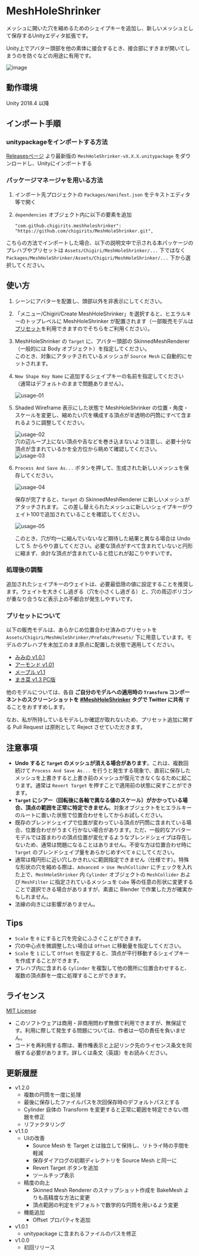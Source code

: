 # MeshHoleShrinker

メッシュに開いた穴を縮めるためのシェイプキーを追加し、新しいメッシュとして保存するUnityエディタ拡張です。

Unity上でアバター頭部を他の素体に接合するとき、接合部にすきまが開いてしまうのを防ぐなどの用途に有用です。

![image](https://repository-images.githubusercontent.com/295406109/4b4c2c80-fccd-11ea-8092-23c8dc4f2910)

## 動作環境

Unity 2018.4 以降

## インポート手順

### unitypackageをインポートする方法

[Releasesページ](https://github.com/chigirits/MeshHoleShrinker/releases) より最新版の `MeshHoleShrinker-vX.X.X.unitypackage` をダウンロードし、Unityにインポートする

### パッケージマネージャを用いる方法

1. インポート先プロジェクトの `Packages/manifest.json` をテキストエディタ等で開く
2. `dependencies` オブジェクト内に以下の要素を追加
   
   ```
   "com.github.chigirits.meshholeshrinker": "https://github.com/chigirits/MeshHoleShrinker.git",
   ```

こちらの方法でインポートした場合、以下の説明文中で示される本パッケージのプレハブやプリセットは `Assets/Chigiri/MeshHoleShrinker/...` 下ではなく `Packages/MeshHoleShrinker/Assets/Chigiri/MeshHoleShrinker/...` 下から選択してください。

## 使い方

1. シーンにアバターを配置し、頭部以外を非表示にしてください。
2. 「メニュー/Chigiri/Create MeshHoleShrinker」を選択すると、ヒエラルキーのトップレベルに MeshHoleShrinker が配置されます（一部販売モデルは[プリセット](#プリセットについて)を利用できますのでそちらをご利用ください）。
3. MeshHoleShrinker の `Target` に、アバター頭部の SkinnedMeshRenderer（一般的には Body オブジェクト）を指定してください。<br>
   このとき、対象にアタッチされているメッシュが `Source Mesh` に自動的にセットされます。
4. `New Shape Key Name` に追加するシェイプキーの名前を指定してください（通常はデフォルトのままで問題ありません）。
   
   ![usage-01](https://user-images.githubusercontent.com/61717977/93324194-87583b00-f850-11ea-857b-50700a16e84b.png)
5. Shaded Wireframe 表示にした状態で MeshHoleShrinker の位置・角度・スケールを変更し、縮めたい穴を構成する頂点が半透明の円筒にすべて含まれるように調整してください。
   
   ![usage-02](https://user-images.githubusercontent.com/61717977/93084788-89df5700-f6cf-11ea-8d8b-5166c0bbc20a.png)<br>
   穴の辺ループ上にない頂点や舌などを巻き込まないよう注意し、必要十分な頂点が含まれているかを全方位から眺めて確認してください。<br>
   ![usage-03](https://user-images.githubusercontent.com/61717977/93084790-8a77ed80-f6cf-11ea-9f0a-491ec3954c05.png)
6. `Process And Save As...` ボタンを押して、生成された新しいメッシュを保存してください。
   
   ![usage-04](https://user-images.githubusercontent.com/61717977/93324199-88896800-f850-11ea-85b9-c7173f566ba7.png)


   保存が完了すると、`Target` の SkinnedMeshRenderer に新しいメッシュがアタッチされます。
   この差し替えられたメッシュに新しいシェイプキーがウェイト100で追加されていることを確認してください。
   
   ![usage-05](https://repository-images.githubusercontent.com/295406109/a2eb0680-f6d5-11ea-9672-da464eeef28f)
   
   このとき、穴が均一に縮んでいないなど期待した結果と異なる場合は Undo して 5. からやり直してください。必要な頂点がすべて含まれていないと円形に縮まず、余計な頂点が含まれていると捻じれが起こりやすいです。

### 処理後の調整

追加されたシェイプキーのウェイトは、必要最低限の値に設定することを推奨します。ウェイトを大きくし過ぎる（穴を小さくし過ぎる）と、穴の周辺ポリゴンが重なり合うなど表示上の不都合が発生しやすいです。

### プリセットについて

以下の販売モデルは、あらかじめ位置合わせ済みのプリセットを `Assets/Chigiri/MeshHoleShrinker/Prefabs/Presets/` 下に用意しています。モデルのプレハブを未加工のまま原点に配置した状態で適用してください。

- [みみの v1.0.1](https://booth.pm/ja/items/1336133)
- [アーモンド v1.01](https://booth.pm/ja/items/2012982)
- [メープル v1.1](https://booth.pm/ja/items/1948102)
- [まき菜 v1.3 PC版](https://booth.pm/ja/items/1748933)

他のモデルについては、各自 **ご自分のモデルへの適用時の `Transform` コンポーネントのスクリーンショットを [#MeshHoleShrinker](https://twitter.com/search?q=%23MeshHoleShrinker&src=typed_query) タグで Twitter に共有** することをおすすめします。

なお、私が所持しているモデルしか確認が取れないため、プリセット追加に関する Pull Request は原則として Reject させていただきます。

## 注意事項

- **Undo すると `Target` のメッシュが消える場合があります**。これは、複数回続けて `Process And Save As...` を行うと発生する現象で、直前に保存したメッシュを上書きすると上書き前のメッシュが復元できなくなるために起こります。通常は `Revert Target` を押すことで適用前の状態に戻すことができます。
- **`Target` にシアー（回転後に各軸で異なる値のスケール）がかかっている場合、頂点の範囲を正常に特定できません**。対象オブジェクトをヒエラルキーのルートに置いた状態で位置合わせをしてからお試しください。
- 既存のブレンドシェイプで位置が変わっている頂点が円筒に含まれている場合、位置合わせがうまく行かない場合があります。ただ、一般的なアバターモデルでは首まわりの頂点位置が変化するようなブレンドシェイプは存在しないため、通常は問題になることはありません。不安な方は位置合わせ時に `Target` のブレンドシェイプ量をあらかじめすべて `0` にしてください。
- 通常は楕円形に近い穴しかきれいに範囲指定できません（仕様です）。特殊な形状の穴を縮める際は、`Advanced > Use MeshCollider` にチェックを入れた上で、`MeshHoleShrinker` 内 `Cylinder` オブジェクトの `MeshCollider` および `MeshFilter` に指定されているメッシュを `Cube` 等の任意の形状に変更することで選択できる場合がありますが、素直に Blender で作業した方が確実かもしれません。
- 法線の向きには影響がありません。

## Tips

- `Scale` を `0` にすると穴を完全にふさぐことができます。
- 穴の中心点を微調整したい場合は `Offset` に移動量を指定してください。
- `Scale` を `1` にして `Offset` を指定すると、頂点が平行移動するシェイプキーを作成することができます。
- プレハブ内に含まれる `Cylinder` を複製して他の箇所に位置合わせすると、複数の頂点群を一度に処理することができます。

## ライセンス

[MIT License](./LICENSE)

- このソフトウェアは商用・非商用問わず無償で利用できますが、無保証です。利用に際して発生する問題については、作者は一切の責任を負いません。
- コードを再利用する際は、著作権表示と上記リンク先のライセンス条文を同梱する必要があります。詳しくは条文（英語）をお読みください。

## 更新履歴

- v1.2.0
  - 複数の円筒を一度に処理
  - 最後に保存したファイルパスを次回保存時のデフォルトパスとする
  - Cylinder 自体の Transform を変更すると正常に範囲を特定できない問題を修正
  - リファクタリング
- v1.1.0
  - UIの改善
    - Source Mesh を Target とは独立して保持し、リトライ時の手間を軽減
    - 保存ダイアログの初期ディレクトリを Source Mesh と同一に
    - Revert Target ボタンを追加
    - ツールチップ表示
  - 精度の向上
    - Skinned Mesh Renderer のスナップショット作成を BakeMesh よりも高精度な方法に変更
    - 頂点範囲の判定をデフォルトで数学的な円筒を用いるよう変更
  - 機能追加
    - Offset プロパティを追加
- v1.0.1
  - unitypackage に含まれるファイルのパスを修正
- v1.0.0
  - 初回リリース
